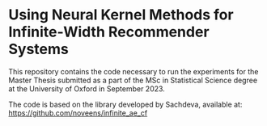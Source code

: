 # Using Neural Kernel Methods for Infinite-Width Recommender Systems

This repository contains the code necessary to run the experiments for the Master Thesis submitted as a part of the MSc in Statistical Science degree at the University of Oxford in September 2023.

The code is based on the library developed by Sachdeva, available at: https://github.com/noveens/infinite_ae_cf

